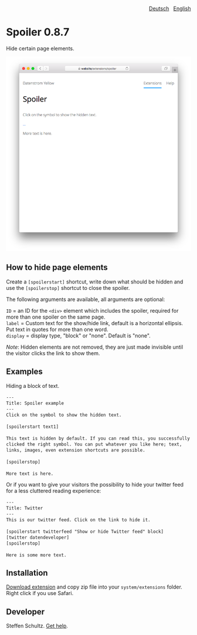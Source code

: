 <p align="right"><a href="README-de.md">Deutsch</a> &nbsp; <a href="README.md">English</a></p>

# Spoiler 0.8.7

Hide certain page elements.

<p align="center"><img src="spoiler-screenshot.png?raw=true" alt="Screenshot"></p>

## How to hide page elements

Create a `[spoilerstart]` shortcut, write down what should be hidden and use the `[spoilerstop]` shortcut to close the spoiler.
 
The following arguments are available, all arguments are optional:

`ID` = an ID for the `<div>` element which includes the spoiler, required for more than one spoiler on the same page.  
`label` = Custom text for the show/hide link, default is a horizontal ellipsis. Put text in quotes for more than one word.  
`display` = display type, "block" or "none". Default is "none". 

*Note*: Hidden elements are not removed, they are just made invisible until the visitor clicks the link to show them. 

## Examples

Hiding a block of text. 

```
---
Title: Spoiler example
---
Click on the symbol to show the hidden text. 

[spoilerstart text1]  

This text is hidden by default. If you can read this, you successfully clicked the right symbol. You can put whatever you like here; text, links, images, even extension shortcuts are possible. 

[spoilerstop]

More text is here. 
```

Or if you want to give your visitors the possibility to hide your twitter feed for a less cluttered reading experience: 

```
---
Title: Twitter
---
This is our twitter feed. Click on the link to hide it. 

[spoilerstart twitterfeed "Show or hide Twitter feed" block]  
[twitter datendeveloper]  
[spoilerstop]

Here is some more text. 
```

## Installation

[Download extension](https://github.com/datenstrom/yellow-extensions/raw/main/downloads/spoiler.zip) and copy zip file into your `system/extensions` folder. Right click if you use Safari.

## Developer

Steffen Schultz. [Get help](https://datenstrom.se/yellow/help/).
